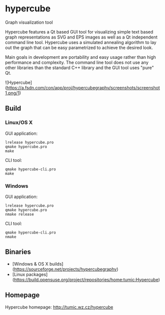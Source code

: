 # hypercube
Graph visualization tool

Hypercube features a Qt based GUI tool for visualizing simple text based
graph representations as SVG and EPS images as well as a Qt independent
command line tool. Hypercube uses a simulated annealing algorithm to lay
out the graph that can be easy parametrized to achieve the desired look.

Main goals in development are portability and easy usage rather than high
performance and complexity. The command line tool does not use any other
libraries than the standard C++ library and the GUI tool uses "pure" Qt.

![Hypercube] (https://a.fsdn.com/con/app/proj/hypercubegraphv/screenshots/screenshot1.png/1)

## Build
### Linux/OS X
GUI application:
```shell
lrelease hypercube.pro
qmake hypercube.pro
make
```
CLI tool:
```shell
qmake hypercube-cli.pro
make
```
### Windows
GUI application:
```shell
lrelease hypercube.pro
qmake hypercube.pro
nmake release
```
CLI tool:
```shell
qmake hypercube-cli.pro
nmake
```

## Binaries
* [Windows & OS X builds] (https://sourceforge.net/projects/hypercubegraphv)
* [Linux packages] (https://build.opensuse.org/project/repositories/home:tumic:Hypercube)

## Homepage
Hypercube homepage: http://tumic.wz.cz/hypercube
